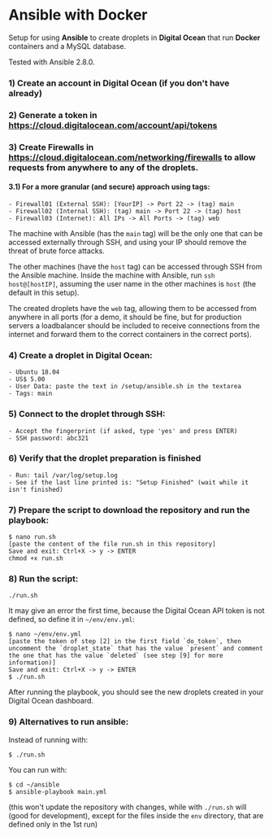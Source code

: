 # Ansible with Docker

Setup for using **Ansible** to create droplets in **Digital Ocean** that run **Docker** containers and a MySQL database.

Tested with Ansible 2.8.0.

### 1) Create an account in Digital Ocean (if you don't have already)

### 2) Generate a token in https://cloud.digitalocean.com/account/api/tokens

### 3) Create Firewalls in https://cloud.digitalocean.com/networking/firewalls to allow requests from anywhere to any of the droplets.

#### 3.1) For a more granular (and secure) approach using tags:

```
- Firewall01 (External SSH): [YourIP] -> Port 22 -> (tag) main
- Firewall02 (Internal SSH): (tag) main -> Port 22 -> (tag) host
- Firewall03 (Internet): All IPs -> All Ports -> (tag) web
```

The machine with Ansible (has the `main` tag) will be the only one that can be accessed externally through SSH, and using your IP should remove the threat of brute force attacks.

The other machines (have the `host` tag) can be accessed through SSH from the Ansible machine. Inside the machine with Ansible, run `ssh host@[hostIP]`, assuming the user name in the other machines is `host` (the default in this setup).

The created droplets have the `web` tag, allowing them to be accessed from anywhere in all ports (for a demo, it should be fine, but for production servers a loadbalancer should be included to receive connections from the internet and forward them to the correct containers in the correct ports).

### 4) Create a droplet in Digital Ocean:

```
- Ubuntu 18.04
- US$ 5.00
- User Data: paste the text in /setup/ansible.sh in the textarea
- Tags: main
```

### 5) Connect to the droplet through SSH:

```
- Accept the fingerprint (if asked, type 'yes' and press ENTER)
- SSH password: abc321
```

### 6) Verify that the droplet preparation is finished

```
- Run: tail /var/log/setup.log
- See if the last line printed is: "Setup Finished" (wait while it isn't finished)
```

### 7) Prepare the script to download the repository and run the playbook:

```
$ nano run.sh
[paste the content of the file run.sh in this repository]
Save and exit: Ctrl+X -> y -> ENTER
chmod +x run.sh
```

### 8) Run the script:

```
./run.sh
```

It may give an error the first time, because the Digital Ocean API token is not defined, so define it in `~/env/env.yml`:

```
$ nano ~/env/env.yml
[paste the token of step [2] in the first field `do_token`, then uncomment the `droplet_state` that has the value `present` and comment the one that has the value `deleted` (see step [9] for more information)]
Save and exit: Ctrl+X -> y -> ENTER
$ ./run.sh
```

After running the playbook, you should see the new droplets created in your Digital Ocean dashboard. 

### 9) Alternatives to run ansible:

Instead of running with:

```
$ ./run.sh
```

You can run with:

```
$ cd ~/ansible
$ ansible-playbook main.yml
```

(this won't update the repository with changes, while with `./run.sh` will (good for development), except for the files inside the `env` directory, that are defined only in the 1st run)